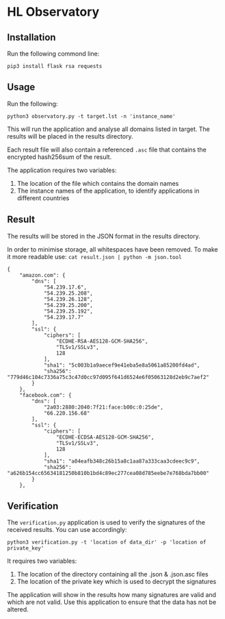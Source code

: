 # HL Observatory #

## Installation ##

Run the following commond line:

`pip3 install flask rsa requests`

## Usage ##

Run the following:

`python3 observatory.py -t target.lst -n 'instance_name'`

This will run the application and analyse all domains listed in target. The results will be placed in the results directory. 

Each result file will also contain a referenced `.asc` file that contains the encrypted hash256sum of the result. 

The application requires two variables:
  1. The location of the file which contains the domain names
  2. The instance names of the application, to identify applications in different countries

## Result ##

The results will be stored in the JSON format in the results directory. 

In order to minimise storage, all whitespaces have been removed. To make it more readable use:
`cat result.json | python -m json.tool`

```
{
    "amazon.com": {
        "dns": [
            "54.239.17.6",
            "54.239.25.208",
            "54.239.26.128",
            "54.239.25.200",
            "54.239.25.192",
            "54.239.17.7"
        ],
        "ssl": {
            "ciphers": [
                "ECDHE-RSA-AES128-GCM-SHA256",
                "TLSv1/SSLv3",
                128
            ],
            "sha1": "5c003b1a9aecef9e41eba5e8a5061a85200fd4ad",
            "sha256": "779d46c104c7336a75c3c47d0cc97d095f641d6524e6f05063128d2eb9c7aef2"
        }
    },
    "facebook.com": {
        "dns": [
            "2a03:2880:2040:7f21:face:b00c:0:25de",
            "66.220.156.68"
        ],
        "ssl": {
            "ciphers": [
                "ECDHE-ECDSA-AES128-GCM-SHA256",
                "TLSv1/SSLv3",
                128
            ],
            "sha1": "a04eafb348c26b15a8c1aa87a333caa3cdeec9c9",
            "sha256": "a626b154cc65634181250b810b1bd4c89ec277cea08d785eebe7e768bda7bb00"
        }
    },
```

## Verification ##

The `verification.py` application is used to verify the signatures of the received results. You can use accordingly:

`python3 verification.py -t 'location of data_dir' -p 'location of private_key'`

It requires two variables:
  1. The location of the directory containing all the .json & .json.asc files
  2. The location of the private key which is used to decrypt the signatures

The application will show in the results how many signatures are valid and which are not valid. Use this application to ensure that the data has not be altered. 
